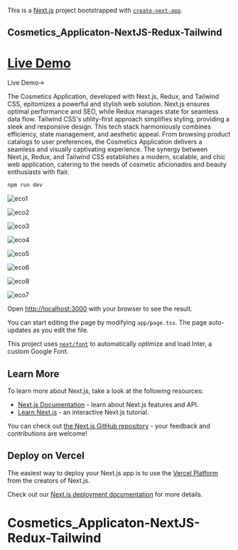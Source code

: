 This is a [Next.js](https://nextjs.org/) project bootstrapped with [`create-next-app`](https://github.com/vercel/next.js/tree/canary/packages/create-next-app).

## Cosmetics_Applicaton-NextJS-Redux-Tailwind

# [Live Demo]()
Live Demo->

The Cosmetics Application, developed with Next.js, Redux, and Tailwind CSS, epitomizes a powerful and stylish web solution. Next.js ensures optimal performance and SEO, while Redux manages state for seamless data flow. Tailwind CSS's utility-first approach simplifies styling, providing a sleek and responsive design. This tech stack harmoniously combines efficiency, state management, and aesthetic appeal. From browsing product catalogs to user preferences, the Cosmetics Application delivers a seamless and visually captivating experience. The synergy between Next.js, Redux, and Tailwind CSS establishes a modern, scalable, and chic web application, catering to the needs of cosmetic aficionados and beauty enthusiasts with flair.

```bash
npm run dev

```

![eco1](https://github.com/masudfcs1/Cosmetics_Applicaton-NextJS-Redux-Tailwind/assets/57311382/83781c36-8064-4471-aecd-131a04638c87)

![eco2](https://github.com/masudfcs1/Cosmetics_Applicaton-NextJS-Redux-Tailwind/assets/57311382/54fe9250-d834-43e3-9c77-4a6baf8c55a1)

![eco3](https://github.com/masudfcs1/Cosmetics_Applicaton-NextJS-Redux-Tailwind/assets/57311382/fda7db7e-bd3d-49f1-b4d1-8f1f352499b1)

![eco4](https://github.com/masudfcs1/Cosmetics_Applicaton-NextJS-Redux-Tailwind/assets/57311382/2bf5a4f0-a57a-40be-a7b0-beff119e30d0)

![eco5](https://github.com/masudfcs1/Cosmetics_Applicaton-NextJS-Redux-Tailwind/assets/57311382/fabb23f4-5483-4a8c-b43c-59cbb124ffc3)

![eco6](https://github.com/masudfcs1/Cosmetics_Applicaton-NextJS-Redux-Tailwind/assets/57311382/8ccbe85b-db40-45aa-bfb6-8d2abaaa3aea)

![eco8](https://github.com/masudfcs1/Cosmetics_Applicaton-NextJS-Redux-Tailwind/assets/57311382/1b0d3f2e-6ec9-45f2-ae27-e224a940b531)

![eco7](https://github.com/masudfcs1/Cosmetics_Applicaton-NextJS-Redux-Tailwind/assets/57311382/5c072851-744e-41aa-b30f-c7d74c859270)

Open [http://localhost:3000](http://localhost:3000) with your browser to see the result.

You can start editing the page by modifying `app/page.tsx`. The page auto-updates as you edit the file.

This project uses [`next/font`](https://nextjs.org/docs/basic-features/font-optimization) to automatically optimize and load Inter, a custom Google Font.

## Learn More

To learn more about Next.js, take a look at the following resources:

- [Next.js Documentation](https://nextjs.org/docs) - learn about Next.js features and API.
- [Learn Next.js](https://nextjs.org/learn) - an interactive Next.js tutorial.

You can check out [the Next.js GitHub repository](https://github.com/vercel/next.js/) - your feedback and contributions are welcome!

## Deploy on Vercel

The easiest way to deploy your Next.js app is to use the [Vercel Platform](https://vercel.com/new?utm_medium=default-template&filter=next.js&utm_source=create-next-app&utm_campaign=create-next-app-readme) from the creators of Next.js.

Check out our [Next.js deployment documentation](https://nextjs.org/docs/deployment) for more details.

# Cosmetics_Applicaton-NextJS-Redux-Tailwind
